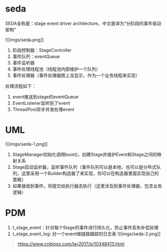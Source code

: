 # seda

SEDA全称是：stage event driver architecture，中文直译为“分阶段的事件驱动架构”

![[imgs/seda.png]]
1. 阶段控制器：StageController
2. 事件队列：eventQueue
3. 事件监听器
4. 事件处理线程池（线程池内部维护一个队列）
5. 事件处理器（事件处理器图上没显示，作为一个业务线程来实现）

处理流程如下：
1. event推送到stage的eventQueue
2.  EventListener监听到了event
3. ThreadPool异步并发处理event
# UML 
![[imgs/seda-1.png]]
1. StageManager初始化调用boot()，创建Stage并维护Event和Stage之间的映射关系
2. Stage启动监听器，监听事件队列（事件队列可以是本地，也可以是分布式队列，这里采用一个Builder构造器了来实现，你可以在构造器里面实现自己的策略）
3. 如果接收到事件，将提交给执行器去执行（这里涉及到事件处理器，包含业务逻辑）
# PDM
1. t_stage_event：针对每个Stage的事件进行持久化，防止事件丢失补偿处理
2. t_stage_event_log: 对一个event做链路跟踪的日志表
![[imgs/seda-2.png]]

> https://www.cnblogs.com/lay2017/p/10348413.html